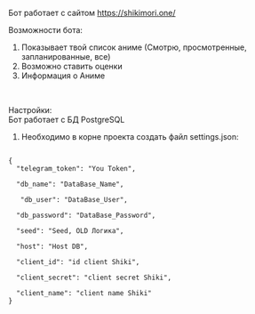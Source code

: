 Бот работает с сайтом https://shikimori.one/

Возможности бота:<br>
1) Показывает твой список аниме (Смотрю, просмотренные, запланированные, все)
2) Возможно ставить оценки
3) Информация о Аниме
<br>

Настройки:<br>
Бот работает с БД PostgreSQL<br>
1) Необходимо в корне проекта создать файл settings.json:<br>
<code>
{
  "telegram_token": "You Token",<br>
  "db_name": "DataBase_Name",<br>
   "db_user": "DataBase_User",<br>
  "db_password": "DataBase_Password",<br>
  "seed": "Seed, OLD Логика",<br>
  "host": "Host DB",<br>
  "client_id": "id client Shiki",<br>
  "client_secret": "client secret Shiki",<br>
  "client_name": "client name Shiki"
}
   </code>
   
   